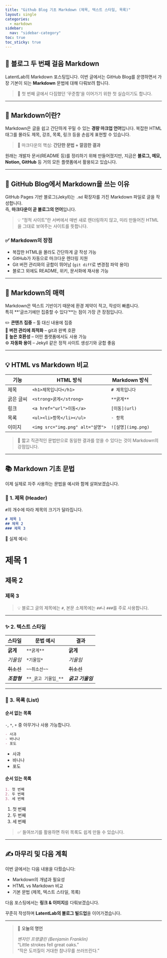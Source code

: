 ```yaml
---
title: "Github Blog 기초 Markdown (제목, 텍스트 스타일, 목록)"
layout: single
categories:
  - markdown
sidebar:
  nav: "sidebar-category"
toc: true
toc_sticky: true
---
```


## 👋 블로그 두 번째 걸음 Markdown

LatentLab의 Markdown 포스팅입니다. 이번 글에서는 GitHub Blog를 운영하면서 가장 기본이 되는 **Markdown** 문법에 대해 다뤄보려 합니다.

> 💭 첫 번째 글에서 다짐했던 ‘꾸준함’을 이어가기 위한 첫 실습이기도 합니다.

---

## 🧩 Markdown이란?

Markdown은 글을 쉽고 간단하게 꾸밀 수 있는 **경량 마크업 언어**입니다. 복잡한 HTML 태그를 몰라도 제목, 강조, 목록, 링크 등을 손쉽게 표현할 수 있습니다.

> 📌 마크다운의 핵심: **간단한 문법 + 깔끔한 결과**

원래는 개발자 문서(README 등)를 정리하기 위해 만들어졌지만, 지금은 **블로그, 메모, Notion, GitHub** 등 거의 모든 플랫폼에서 활용되고 있습니다.

---

## 🚀 GitHub Blog에서 Markdown을 쓰는 이유

GitHub Pages 기반 블로그(Jekyll)는 `.md` 확장자를 가진 Markdown 파일로 글을 작성합니다.  
즉, **마크다운이 곧 블로그의 언어**입니다.

> 💡 “정적 사이트”란 서버에서 매번 새로 렌더링하지 않고, 미리 만들어진 HTML을 그대로 보여주는 사이트를 뜻합니다.

### ✅ Markdown의 장점

- 복잡한 HTML을 몰라도 간단하게 글 작성 가능  
- GitHub가 자동으로 마크다운 렌더링 지원  
- Git 버전 관리와의 궁합이 뛰어남 (`git diff`로 변경점 파악 용이)  
- 블로그 외에도 README, 위키, 문서화에 재사용 가능  

---

## 🌟 Markdown의 매력

Markdown은 텍스트 기반이기 때문에 환경 제약이 적고, 작성이 빠릅니다.  
특히 **‘글쓰기에만 집중할 수 있다’**는 점이 가장 큰 장점입니다.

✏️ **콘텐츠 집중** – 툴 대신 내용에 집중  
🔄 **버전 관리에 최적화** – git과 완벽 호환  
📱 **높은 호환성** – 어떤 플랫폼에서도 사용 가능  
⚙️ **자동화 용이** – Jekyll 같은 정적 사이트 생성기와 궁합 좋음  

---

## 💡 HTML vs Markdown 비교

| 기능 | HTML 방식 | Markdown 방식 |
| ---- | ---------- | -------------- |
| 제목 | `<h1>제목입니다</h1>` | `# 제목입니다` |
| 굵은 글씨 | `<strong>굵게</strong>` | `**굵게**` |
| 링크 | `<a href="url">이동</a>` | `[이동](url)` |
| 목록 | `<ul><li>항목</li></ul>` | `- 항목` |
| 이미지 | `<img src="img.png" alt="설명">` | `![설명](img.png)` |

> 👀 짧고 직관적인 문법만으로 동일한 결과를 얻을 수 있다는 것이 Markdown의 강점입니다.

---

## 📚 Markdown 기초 문법

이제 실제로 자주 사용하는 문법을 예시와 함께 살펴보겠습니다.

### 🧱 1. 제목 (Header)

`#`의 개수에 따라 제목의 크기가 달라집니다.

```markdown
# 제목 1
## 제목 2
### 제목 3
```

👀 실제 예시:

# 제목 1  
## 제목 2  
### 제목 3  

> 💡 블로그 글의 제목에는 `#`, 본문 소제목에는 `##`나 `###`를 주로 사용합니다.

---

### ✨ 2. 텍스트 스타일

| 스타일 | 문법 예시 | 결과 |
| ------- | --------- | ------- |
| **굵게** | `**굵게**` | **굵게** |
| *기울임* | `*기울임*` | *기울임* |
| ~~취소선~~ | `~~취소선~~` | ~~취소선~~ |
| **_조합형_** | `**_굵고 기울임_**` | **_굵고 기울임_** |

---

### 🧾 3. 목록 (List)

#### 순서 없는 목록

`-`, `*`, `+` 중 아무거나 사용 가능합니다.

```markdown
- 사과
- 바나나
- 포도
```

- 사과
- 바나나
- 포도

#### 순서 있는 목록

```markdown
1. 첫 번째
2. 두 번째
3. 세 번째
```

1. 첫 번째
2. 두 번째
3. 세 번째

> ✅ 들여쓰기를 활용하면 하위 목록도 쉽게 만들 수 있습니다.

---

## ✍️ 마무리 및 다음 계획

이번 글에서는 다음 내용을 다뤘습니다:

- Markdown의 개념과 필요성  
- HTML vs Markdown 비교  
- 기본 문법 (제목, 텍스트 스타일, 목록)

다음 포스팅에서는 **링크 & 이미지**를 다뤄보겠습니다.

꾸준히 작성하며 **LatentLab의 블로그 빌드업**을 이어가겠습니다.

---

> 💬 **오늘의 명언**
>
> *벤자민 프랭클린 (Benjamin Franklin)*  
> “Little strokes fell great oaks.”  
> “작은 도끼질이 거대한 참나무를 쓰러뜨린다.”
